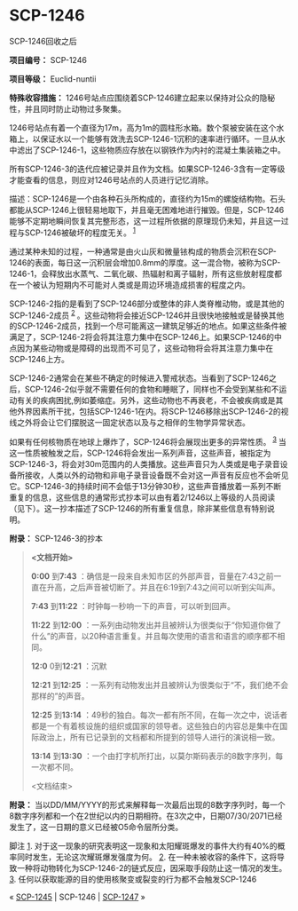 # SCP-1246
                        




SCP-1246回收之后



**项目编号：** SCP-1246

**项目等级：** Euclid-nuntii

**特殊收容措施：** 1246号站点应围绕着SCP-1246建立起来以保持对公众的隐秘性，并且同时防止动物过多聚集。

1246号站点有着一个直径为17m，高为1m的圆柱形水箱。数个泵被安装在这个水箱上，以保证水以一个能够有效洗去SCP-1246-1沉积的速率进行循环。一旦从水中滤出了SCP-1246-1，这些物质应存放在以钢铁作为内衬的混凝土集装箱之中。

所有SCP-1246-3的迭代应被记录并且作为文档。如果SCP-1246-3含有一定等级才能查看的信息，则应对1246号站点的人员进行记忆消除。

描述：SCP-1246是一个由各种石头所构成的，直径约为15m的螺旋结构物。石头都能从SCP-1246上很轻易地取下，并且毫无困难地进行摧毁。但是，SCP-1246能够不定期地瞬间恢复其完整形态，这一过程所依据的原理现仍未知，并且这一过程与SCP-1246被破坏的程度无关。<sup class='footnoteref'>
 <a shape='rect' class='footnoteref' id='footnoteref-1' href='javascript:;' onclick='WIKIDOT.page.utils.scrollToReference(&apos;footnote-1&apos;)'>1</a>
</sup>

通过某种未知的过程，一种通常是由火山灰和微量铱构成的物质会沉积在SCP-1246的表面，每日这一沉积层会增加0.8mm的厚度。这一混合物，被称为SCP-1246-1，会释放出水蒸气、二氧化碳、热辐射和离子辐射，所有这些放射程度都在一个被认为短期内不可能对人类或是周边环境造成损害的程度之内。

SCP-1246-2指的是看到了SCP-1246部分或整体的非人类脊椎动物，或是其他的SCP-1246-2成员<sup class='footnoteref'>
 <a shape='rect' class='footnoteref' id='footnoteref-2' href='javascript:;' onclick='WIKIDOT.page.utils.scrollToReference(&apos;footnote-2&apos;)'>2</a>
</sup>。这些动物将会接近SCP-1246并且很快地接触或是替换其他的SCP-1246-2成员，找到一个尽可能离这一建筑足够近的地点。如果这些条件被满足了，SCP-1246-2将会将其注意力集中在SCP-1246上。如果SCP-1246的中点因为某些动物或是障碍的出现而不可见了，这些动物将会将其注意力集中在SCP-1246上方。

SCP-1246-2通常会在某些不确定的时候进入警戒状态。当看到了SCP-1246之后，SCP-1246-2似乎就不需要任何的食物和睡眠了，同样也不会受到某些和不运动有关的疾病困扰,例如萎缩症。另外，这些动物也不再衰老，不会被疾病或是其他外界因素所干扰，包括SCP-1246-1在内。将SCP-1246移除出SCP-1246-2的视线之外将会让它们摆脱这一固定状态以及与之相伴的生物学异常状态。

如果有任何核物质在地球上爆炸了，SCP-1246将会展现出更多的异常性质。<sup class='footnoteref'>
 <a shape='rect' class='footnoteref' id='footnoteref-3' href='javascript:;' onclick='WIKIDOT.page.utils.scrollToReference(&apos;footnote-3&apos;)'>3</a>
</sup>当这一性质被触发之后，SCP-1246将会发出一系列声音，这些声音，被指定为SCP-1246-3，将会对30m范围内的人类播放。这些声音只为人类或是电子录音设备所接收，人类以外的动物和非电子录音设备既不会对这一声音有反应也不会听见它。SCP-1246-3的持续时间不会低于13分钟30秒，这些声音播放着一系列不断重复的信息，这些信息的通常形式抄本可以由有着2/1246以上等级的人员阅读（见下）。这一抄本描述了SCP-1246的所有重复信息，除非某些信息有特别说明。

**附录：** SCP-1246-3的抄本


> **<文档开始>** 
> 
> **0:00** 到**7:43** ：确信是一段来自未知市区的外部声音，音量在7:43之前一直在升高，之后声音被切断了。并且在6:19到7:43之间可以听到尖叫声。
> 
> **7:43** 到**11:22** ：时钟每一秒响一下的声音，可以听到回声。
> 
> **11:22** 到**12:00** ：一系列由动物发出并且被辨认为很类似于“你知道你做了什么”的声音，以20种语言重复。并且每次使用的语言和语言的顺序都不相同。
> 
> **12:0** 0到**12:21** ：沉默
> 
> **12:21** 到**12:25** ：一系列有动物发出并且被辨认为很类似于“不，我们绝不会那样的”的声音。
> 
> **12:25** 到**13:14** ：49秒的独白。每次一都有所不同，在每一次之中，说话者都是一个有着核设施的组织或国家的领导者。这些独白的内容总是集中在国际政治上，所有已记录到的文档都和所提到的领导人进行的演说相一致。
> 
> **13:14** 到**13:30** ：一个由打字机所打出，以莫尔斯码表示的8数字序列，每一次都不同。
> 
> <文档结束>
> 

**附录：** 当以DD/MM/YYYY的形式来解释每一次最后出现的8数字序列时，每一个8数字序列都和一个在2世纪以内的日期相符。在3次之中，日期07/30/2071已经发生了，这一日期的意义已经被O5命令层所分类。


脚注
<a shape='rect' href='javascript:;' onclick='WIKIDOT.page.utils.scrollToReference(&apos;footnoteref-1&apos;)'>1</a>. 对于这一现象的研究表明这一现象和太阳耀斑爆发的事件大约有40%的概率同时发生，无论这次耀斑爆发强度为何。
<a shape='rect' href='javascript:;' onclick='WIKIDOT.page.utils.scrollToReference(&apos;footnoteref-2&apos;)'>2</a>. 在一种未被收容的条件下，这将导致一种将动物转化为SCP-1246-2的链式反应，因采取手段防止这一情况的发生。
<a shape='rect' href='javascript:;' onclick='WIKIDOT.page.utils.scrollToReference(&apos;footnoteref-3&apos;)'>3</a>. 任何以获取能源的目的使用核聚变或裂变的行为都不会触发SCP-1246



« [SCP-1245](/scp-1245) | SCP-1246 | [SCP-1247](/scp-1247) »





                    